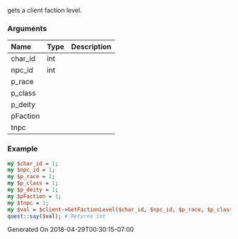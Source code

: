gets a client faction level.
### Arguments
**Name**|**Type**|**Description**
:---|:---|:---
char_id|int|
npc_id|int|
p_race||
p_class||
p_deity||
pFaction||
tnpc||

### Example

```perl
my $char_id = 1;
my $npc_id = 1;
my $p_race = 1;
my $p_class = 1;
my $p_deity = 1;
my $pFaction = 1;
my $tnpc = 1;
my $val = $client->GetFactionLevel($char_id, $npc_id, $p_race, $p_class, $p_deity, $pFaction, $tnpc);
quest::say($val); # Returns int
```


Generated On 2018-04-29T00:30:15-07:00